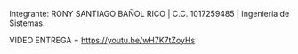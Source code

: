 Integrante: RONY SANTIAGO BAÑOL RICO | C.C. 1017259485 | Ingenieria de Sistemas.

VIDEO ENTREGA = https://youtu.be/wH7K7tZoyHs

